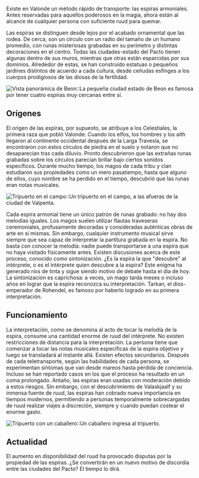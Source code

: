 Existe en Valonde un método rápido de transporte: las espiras armoniales. Antes reservadas para aquellos poderosos en la magia, ahora están al alcance de cualquier persona con suficiente ruud para quemar.

Las espiras se distinguen desde lejos por el acabado ornamental que las rodea. De cerca, son un círculo con un radio del tamaño de un humano promedio, con runas misteriosas grabadas en su perímetro y distintas decoraciones en el centro. Todas las ciudades-estado del Pacto tienen algunas dentro de sus muros, mientras que otras están esparcidas por sus dominios. Alrededor de estas, se han construido estatuas o pequeños jardines distintos de acuerdo a cada cultura, desde ceñudas esfinges a los cuerpos prodigiosos de las diosas de la fertilidad.

![Vista panorámica de Beon](https://s3-front.maytok.com/darkmatter/media/webp/a_Lr36keE.webp)::La pequeña ciudad estado de Beon es famosa por tener cuatro espiras muy cercanas entre sí.

## Orígenes

El origen de las espiras, por supuesto, se atribuye a los Celestiales, la primera raza que pobló Valonde. Cuando los elfos, los hombres y los aith llegaron al continente occidental después de la Larga Travesía, se encontraron con estos círculos de piedra en el suelo y notaron que no desaparecían tras cada diluvio. Pronto descubrieron que las extrañas runas grabadas sobre los círculos parecían brillar bajo ciertos sonidos específicos. Durante mucho tiempo, los magos de cada tribu y clan estudiaron sus propiedades como un mero pasatiempo, hasta que alguno de ellos, cuyo nombre se ha perdido en el tiempo, descubrió que las runas eran notas musicales.

![Tripuerto en el campo](https://s3-front.maytok.com/darkmatter/media/webp/a_lEhl5AI.webp)::Un tripuerto en el campo, a las afueras de la ciudad de Valpenta.

Cada espira armonial tiene un único patrón de runas grabado: no hay dos melodías iguales. Los magos suelen utilizar flautas traveseras ceremoniales, profusamente decoradas y consideradas auténticas obras de arte en sí mismas. Sin embargo, cualquier instrumento musical sirve siempre que sea capaz de interpretar la partitura grabada en la espira. No basta con conocer la melodía: nadie puede transportarse a una espira que no haya visitado físicamente antes. Existen discusiones acerca de este proceso, conocido como sintonización. ¿Es la espira la que "descubre" al intérprete, o es el intérprete quien descubre a la espira? Este enigma ha generado ríos de tinta y sigue siendo motivo de debate hasta el día de hoy. La sintonización es caprichosa: a veces, un mago tarda meses o incluso años en lograr que la espira reconozca su interpretación. Tarkan, el dios-emperador de Rohendel, es famoso por haberlo logrado en su primera interpretación.

## Funcionamiento

La interpretación, como se denomina al acto de tocar la melodía de la espira, consume una cantidad enorme de ruud del intérprete. No existen restricciones de distancia para la interpretación. La persona tiene que comenzar a tocar las notas musicales específicas de la espira objetivo y luego se transladará al instante allá. Existen efectos secundarios. Después de cada teletransporte, según las habilidades de cada persona, se experimentan síntomas que van desde mareos hasta pérdida de conciencia. Incluso se han reportado casos en los que el proceso ha resultado en un coma prolongado. Antaño, las espiras eran usadas con moderación debido a estos riesgos. Sin embargo, con el descubrimiento de Valaskjaalf y su inmensa fuente de ruud, las espiras han cobrado nueva importancia en tiempos modernos, permitiendo a personas temporalmente sobrecargadas de ruud realizar viajes a discreción, siempre y cuando puedan costear el enorme gasto.

![Tripuerto con un caballero](https://s3-front.maytok.com/darkmatter/media/webp/a_HROHwcX.webp)::Un caballero ingresa al tripuerto.

## Actualidad

El aumento en disponibilidad del ruud ha provocado disputas por la propiedad de las espiras. ¿Se convertirán en un nuevo motivo de discordia entre las ciudades del Pacto? El tiempo lo dirá.
